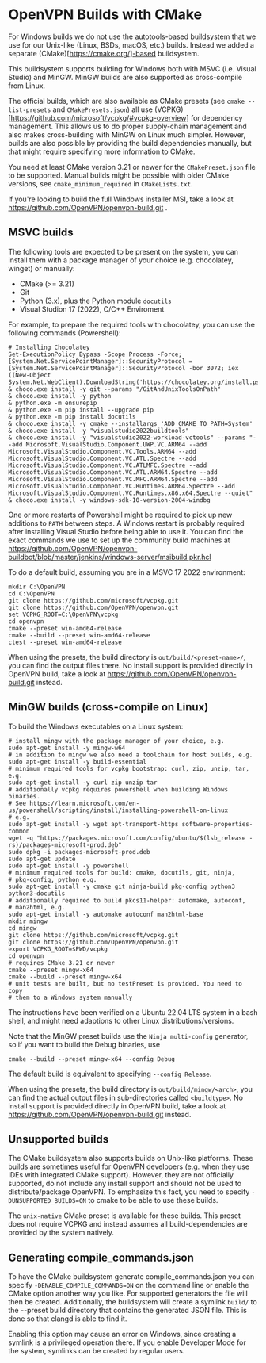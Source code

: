 OpenVPN Builds with CMake
=========================

For Windows builds we do not use the autotools-based buildsystem that we use
for our Unix-like (Linux, BSDs, macOS, etc.) builds. Instead we added a
separate (CMake)[https://cmake.org/]-based buildsystem.

This buildsystem supports building for Windows both with MSVC (i.e. Visual
Studio) and MinGW. MinGW builds are also supported as cross-compile
from Linux.

The official builds, which are also available as CMake presets (see
`cmake --list-presets` and `CMakePresets.json`) all use
(VCPKG)[https://github.com/microsoft/vcpkg/#vcpkg-overview] for dependency
management. This allows us to do proper supply-chain management and
also makes cross-building with MinGW on Linux much simpler. However,
builds are also possible by providing the build dependencies manually,
but that might require specifying more information to CMake.

You need at least CMake version 3.21 or newer for the `CMakePreset.json`
file to be supported. Manual builds might be possible with older CMake
versions, see `cmake_minimum_required` in `CMakeLists.txt`.

If you're looking to build the full Windows installer MSI, take a look
at https://github.com/OpenVPN/openvpn-build.git .

MSVC builds
-----------

The following tools are expected to be present on the system, you
can install them with a package manager of your choice (e.g.
chocolatey, winget) or manually:

* CMake (>= 3.21)
* Git
* Python (3.x), plus the Python module `docutils`
* Visual Studion 17 (2022), C/C++ Enviroment

For example, to prepare the required tools with chocolatey, you
can use the following commands (Powershell):

    # Installing Chocolatey
    Set-ExecutionPolicy Bypass -Scope Process -Force; [System.Net.ServicePointManager]::SecurityProtocol = [System.Net.ServicePointManager]::SecurityProtocol -bor 3072; iex ((New-Object System.Net.WebClient).DownloadString('https://chocolatey.org/install.ps1'))
    & choco.exe install -y git --params "/GitAndUnixToolsOnPath"
    & choco.exe install -y python
    & python.exe -m ensurepip
    & python.exe -m pip install --upgrade pip
    & python.exe -m pip install docutils
    & choco.exe install -y cmake --installargs 'ADD_CMAKE_TO_PATH=System'
    & choco.exe install -y "visualstudio2022buildtools"
    & choco.exe install -y "visualstudio2022-workload-vctools" --params "--add Microsoft.VisualStudio.Component.UWP.VC.ARM64 --add Microsoft.VisualStudio.Component.VC.Tools.ARM64 --add Microsoft.VisualStudio.Component.VC.ATL.Spectre --add Microsoft.VisualStudio.Component.VC.ATLMFC.Spectre --add Microsoft.VisualStudio.Component.VC.ATL.ARM64.Spectre --add Microsoft.VisualStudio.Component.VC.MFC.ARM64.Spectre --add Microsoft.VisualStudio.Component.VC.Runtimes.ARM64.Spectre --add Microsoft.VisualStudio.Component.VC.Runtimes.x86.x64.Spectre --quiet"
    & choco.exe install -y windows-sdk-10-version-2004-windbg

One or more restarts of Powershell might be required to pick up new additions
to `PATH` between steps. A Windows restart is probably required after
installing Visual Studio before being able to use it.
You can find the exact commands we use to set up the community build machines
at https://github.com/OpenVPN/openvpn-buildbot/blob/master/jenkins/windows-server/msibuild.pkr.hcl

To do a default build, assuming you are in a MSVC 17 2022 environment:

    mkdir C:\OpenVPN
    cd C:\OpenVPN
    git clone https://github.com/microsoft/vcpkg.git
    git clone https://github.com/OpenVPN/openvpn.git
    set VCPKG_ROOT=C:\OpenVPN\vcpkg
    cd openvpn
    cmake --preset win-amd64-release
    cmake --build --preset win-amd64-release
    ctest --preset win-amd64-release

When using the presets, the build directory is
`out/build/<preset-name>/`, you can find the output files there.
No install support is provided directly in OpenVPN build, take a look
at https://github.com/OpenVPN/openvpn-build.git instead.

MinGW builds (cross-compile on Linux)
-------------------------------------

To build the Windows executables on a Linux system:

    # install mingw with the package manager of your choice, e.g.
    sudo apt-get install -y mingw-w64
    # in addition to mingw we also need a toolchain for host builds, e.g.
    sudo apt-get install -y build-essential
    # minimum required tools for vcpkg bootstrap: curl, zip, unzip, tar, e.g.
    sudo apt-get install -y curl zip unzip tar
    # additionally vcpkg requires powershell when building Windows binaries.
    # See https://learn.microsoft.com/en-us/powershell/scripting/install/installing-powershell-on-linux
    # e.g.
    sudo apt-get install -y wget apt-transport-https software-properties-common
    wget -q "https://packages.microsoft.com/config/ubuntu/$(lsb_release -rs)/packages-microsoft-prod.deb"
    sudo dpkg -i packages-microsoft-prod.deb
    sudo apt-get update
    sudo apt-get install -y powershell
    # minimum required tools for build: cmake, docutils, git, ninja,
    # pkg-config, python e.g.
    sudo apt-get install -y cmake git ninja-build pkg-config python3 python3-docutils
    # additionally required to build pkcs11-helper: automake, autoconf,
    # man2html, e.g.
    sudo apt-get install -y automake autoconf man2html-base
    mkdir mingw
    cd mingw
    git clone https://github.com/microsoft/vcpkg.git
    git clone https://github.com/OpenVPN/openvpn.git
    export VCPKG_ROOT=$PWD/vcpkg
    cd openvpn
    # requires CMake 3.21 or newer
    cmake --preset mingw-x64
    cmake --build --preset mingw-x64
    # unit tests are built, but no testPreset is provided. You need to copy
    # them to a Windows system manually

The instructions have been verified on a Ubuntu 22.04 LTS system in a
bash shell, and might need adaptions to other Linux distributions/versions.

Note that the MinGW preset builds use the `Ninja multi-config` generator, so
if you want to build the Debug binaries, use

    cmake --build --preset mingw-x64 --config Debug

The default build is equivalent to specifying `--config Release`.

When using the presets, the build directory is
`out/build/mingw/<arch>`, you can find the actual output files in
sub-directories called `<buildtype>`.
No install support is provided directly in OpenVPN build, take a look
at https://github.com/OpenVPN/openvpn-build.git instead.

Unsupported builds
------------------

The CMake buildsystem also supports builds on Unix-like platforms. These builds
are sometimes useful for OpenVPN developers (e.g. when they use IDEs with
integrated CMake support). However, they are not officially supported, do not
include any install support and should not be used to distribute/package
OpenVPN. To emphasize this fact, you need to specify `-DUNSUPPORTED_BUILDS=ON`
to cmake to be able to use these builds.

The `unix-native` CMake preset is available for these builds. This preset does
not require VCPKG and instead assumes all build-dependencies are provided by
the system natively.

Generating compile_commands.json
--------------------------------

To have the CMake buildsystem generate compile_commands.json you can specify
`-DENABLE_COMPILE_COMMANDS=ON` on the command line or enable the CMake option
another way you like. For supported generators the file will then be created.
Additionally, the buildsystem will create a symlink `build/` to the --preset
build directory that contains the generated JSON file. This is done so that
clangd is able to find it.

Enabling this option may cause an error on Windows, since creating a symlink
is a privileged operation there. If you enable Developer Mode for the system,
symlinks can be created by regular users.
